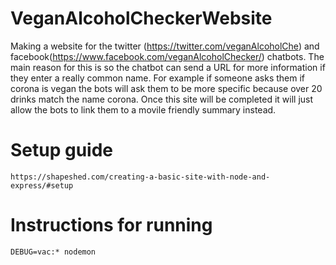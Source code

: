 # VeganAlcoholCheckerWebsite
Making a website for the twitter (https://twitter.com/veganAlcoholChe) and facebook(https://www.facebook.com/veganAlcoholChecker/) chatbots. The main reason for this is so the chatbot can send a URL for more information if they enter a really common name. For example if someone asks them if corona is vegan the bots will ask them to be more specific because over 20 drinks match the name corona. Once this site will be completed it will just allow the bots to link them to a movile friendly summary instead.

# Setup guide
	https://shapeshed.com/creating-a-basic-site-with-node-and-express/#setup

# Instructions for running
	DEBUG=vac:* nodemon



